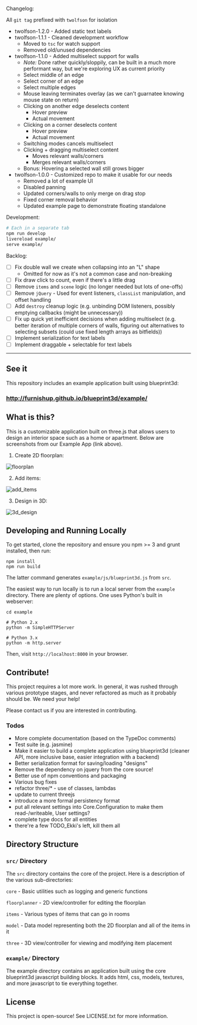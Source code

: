Changelog:

All `git tag` prefixed with `twolfson` for isolation

- twolfson-1.2.0 - Added static text labels
- twolfson-1.1.1 - Cleaned development workflow
    - Moved to `tsc` for watch support
    - Removed old/unused dependencies
- twolfson-1.1.0 - Added multiselect support for walls
    - *Note:* Done rather quickly/sloppily, can be built in a much more performant way, but we're exploring UX as current priority
    - Select middle of an edge
    - Select corner of an edge
    - Select multiple edges
    - Mouse leaving terminates overlay (as we can't guarnatee knowing mouse state on return)
    - Clicking on another edge deselects content
        - Hover preview
        - Actual movement
    - Clicking on a corner deselects content
        - Hover preview
        - Actual movement
    - Switching modes cancels multiselect
    - Clicking + dragging multiselect content
        - Moves relevant walls/corners
        - Merges relevant walls/corners
    - Bonus: Hovering a selected wall still grows bigger
- twolfson-1.0.0 - Customized repo to make it usable for our needs
    - Removed a lot of example UI
    - Disabled panning
    - Updated corners/walls to only merge on drag stop
    - Fixed corner removal behavior
    - Updated example page to demonstrate floating standalone


Development:

```bash
# Each in a separate tab
npm run develop
livereload example/
serve example/
```

Backlog:

- [ ] Fix double wall we create when collapsing into an "L" shape
  - Omitted for now as it's not a common case and non-breaking
- [ ] Fix draw click to count, even if there's a little drag
- [ ] Remove `items` and `scene` logic (no longer needed but lots of one-offs)
- [ ] Remove `jQuery` - Used for event listeners, `classList` manipulation, and offset handling
- [ ] Add `destroy` cleanup logic (e.g. unbinding DOM listeners, possibly emptying callbacks (might be unnecessary))
- [ ] Fix up quick yet inefficient decisions when adding multiselect (e.g. better iteration of multiple corners of walls, figuring out alternatives to selecting subsets (could use fixed length arrays as bitfields))
- [ ] Implement serialization for text labels
- [ ] Implement draggable + selectable for text labels

---

## See it

This repository includes an example application built using blueprint3d:

### http://furnishup.github.io/blueprint3d/example/

## What is this?

This is a customizable application built on three.js that allows users to design an interior space such as a home or apartment. Below are screenshots from our Example App (link above). 

1) Create 2D floorplan:

![floorplan](https://s3.amazonaws.com/furnishup/floorplan.png)

2) Add items:

![add_items](https://s3.amazonaws.com/furnishup/add_items.png)

3) Design in 3D:

![3d_design](https://s3.amazonaws.com/furnishup/design.png)

## Developing and Running Locally

To get started, clone the repository and ensure you npm >= 3 and grunt installed, then run:

    npm install
    npm run build

The latter command generates `example/js/blueprint3d.js` from `src`.

The easiest way to run locally is to run a local server from the `example` directory. There are plenty of options. One uses Python's built in webserver:

    cd example

    # Python 2.x
    python -m SimpleHTTPServer

    # Python 3.x
    python -m http.server

Then, visit `http://localhost:8000` in your browser.

## Contribute!

This project requires a lot more work. In general, it was rushed through various prototype stages, and never refactored as much as it probably should be. We need your help!

Please contact us if you are interested in contributing.

### Todos

- More complete documentation (based on the TypeDoc comments)
- Test suite (e.g. jasmine)
- Make it easier to build a complete application using blueprint3d (cleaner API, more inclusive base, easier integration with a backend)
- Better serialization format for saving/loading "designs"
- Remove the dependency on jquery from the core source!
- Better use of npm conventions and packaging
- Various bug fixes
- refactor three/* - use of classes, lambdas
- update to current threejs
- introduce a more formal persistency format
- put all relevant settings into Core.Configuration to make them read-/writeable, User settings?
- complete type docs for all entities
- there're a few TODO_Ekki's left, kill them all

## Directory Structure

### `src/` Directory

The `src` directory contains the core of the project. Here is a description of the various sub-directories:

`core` - Basic utilities such as logging and generic functions

`floorplanner` - 2D view/controller for editing the floorplan

`items` - Various types of items that can go in rooms

`model` - Data model representing both the 2D floorplan and all of the items in it

`three` - 3D view/controller for viewing and modifying item placement


### `example/` Directory

The example directory contains an application built using the core blueprint3d javascript building blocks. It adds html, css, models, textures, and more javascript to tie everything together.

## License

This project is open-source! See LICENSE.txt for more information.
